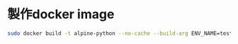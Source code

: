 # 製作docker image
```bash
sudo docker build -t alpine-python --no-cache --build-arg ENV_NAME=test .
```